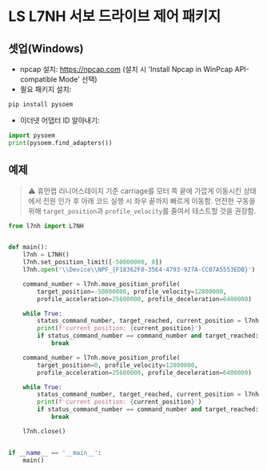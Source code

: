 # LS L7NH 서보 드라이브 제어 패키지

## 셋업(Windows)

- npcap 설치: https://npcap.com (설치 시 'Install Npcap in WinPcap API-compatible Mode' 선택)
- 필요 패키지 설치:
```shell
pip install pysoem
```
- 이더넷 어댑터 ID 알아내기:
```python
import pysoem
print(pysoem.find_adapters())
```

## 예제
>⚠️ 휴먼랩 리니어스테이지 기준 carriage를 모터 쪽 끝에 가깝게 이동시킨 상태에서 전원 인가 후 아래 코드 실행 시 좌우 끝까지 빠르게 이동함. 
안전한 구동을 위해 `target_position`과 `profile_velocity`를 줄여서 테스트할 것을 권장함.

```python
from l7nh import L7NH


def main():
    l7nh = L7NH()
    l7nh.set_position_limit([-50000000, 0])
    l7nh.open('\\Device\\NPF_{F18362F0-35E4-4793-927A-CC07A5553EDB}')

    command_number = l7nh.move_position_profile(
        target_position=-50000000, profile_velocity=12800000,
        profile_acceleration=25600000, profile_deceleration=6400000)

    while True:
        status_command_number, target_reached, current_position = l7nh.get_status()
        print(f'current position: {current_position}')
        if status_command_number == command_number and target_reached:
            break

    command_number = l7nh.move_position_profile(
        target_position=0, profile_velocity=12800000,
        profile_acceleration=25600000, profile_deceleration=6400000)

    while True:
        status_command_number, target_reached, current_position = l7nh.get_status()
        print(f'current position: {current_position}')
        if status_command_number == command_number and target_reached:
            break

    l7nh.close()


if __name__ == '__main__':
    main()

```